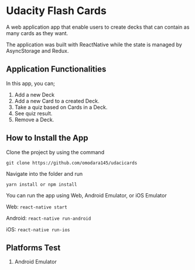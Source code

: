 # Udacity Flash Cards

A web application app that enable users to create decks that can contain as many cards as they want.

The application was built with ReactNative while the state is managed by AsyncStorage and Redux.

## Application Functionalities

In this app, you can;
1. Add a new Deck
2. Add a new Card to a created Deck.
3. Take a quiz based on Cards in a Deck.
4. See quiz result.
5. Remove a Deck.

## How to Install the App

Clone the project by using the command

`git clone https://github.com/omodara145/udacicards`

Navigate into the folder and run

`yarn install or npm install`

You can run the app using Web, Android Emulator, or iOS Emulator

Web: `react-native start`

Android: `react-native run-android`

iOS: `react-native run-ios`

## Platforms Test
1. Android Emulator